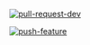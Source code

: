 [![pull-request-dev](https://github.com/sid7631/survey-forms/actions/workflows/node.js.yml/badge.svg)](https://github.com/sid7631/survey-forms/actions/workflows/node.js.yml)

[![push-feature](https://github.com/sid7631/survey-forms/actions/workflows/node.js.yml/badge.svg)](https://github.com/sid7631/survey-forms/actions/workflows/node.js.yml)